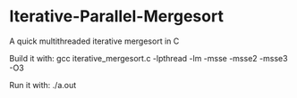 Iterative-Parallel-Mergesort
============================
A quick multithreaded iterative mergesort in C

Build it with:
gcc iterative_mergesort.c -lpthread -lm -msse -msse2 -msse3 -O3

Run it with:
./a.out
